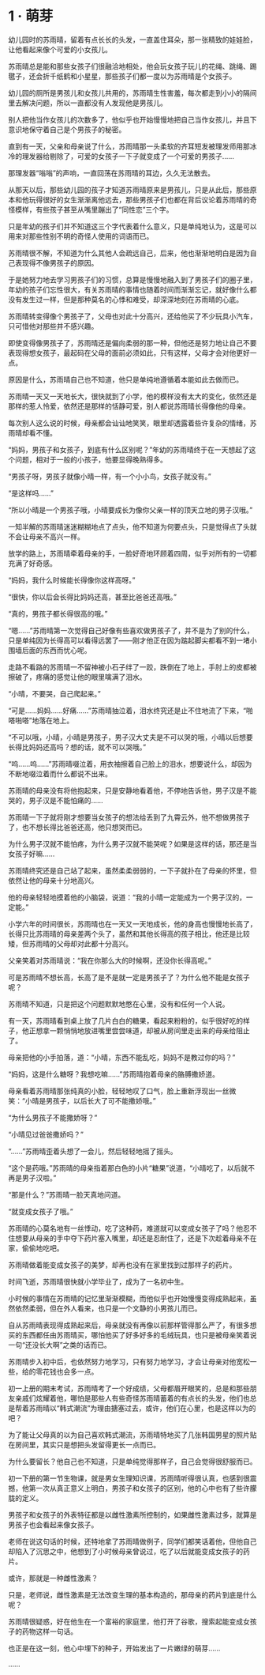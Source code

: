 # 1 · 萌芽

幼儿园时的苏雨晴，留着有点长长的头发，一直盖住耳朵，那一张精致的娃娃脸，让他看起来像个可爱的小女孩儿。

苏雨晴总是能和那些女孩子们很融洽地相处，他会玩女孩子玩儿的花绳、跳绳、踢毽子，还会折千纸鹤和小星星，那些孩子们都一度以为苏雨晴是个女孩子。

幼儿园的厕所是男孩儿和女孩儿共用的，苏雨晴生性害羞，每次都走到小小的隔间里去解决问题，所以一直都没有人发现他是男孩儿。

别人把他当作女孩儿的次数多了，他似乎也开始慢慢地把自己当作女孩儿，并且下意识地保守着自己是个男孩子的秘密。

直到有一天，父亲和母亲说了什么，苏雨晴那一头柔软的齐耳短发被理发师用那冰冷的理发器给剔除了，可爱的女孩子一下子就变成了一个可爱的男孩子……

那理发器“嗡嗡”的声响，一直回荡在苏雨晴的耳边，久久无法散去。

从那天以后，那些幼儿园的孩子才知道苏雨晴原来是男孩儿，只是从此后，那些原本和他玩得很好的女生渐渐离他远去，那些男孩子们也都在背后议论着苏雨晴的奇怪模样，有些孩子甚至从嘴里蹦出了“同性恋”三个字。

只是年幼的孩子们并不知道这三个字代表着什么意义，只是单纯地认为，这是可以用来对那些性别不明的奇怪人使用的词语而已。

苏雨晴很不解，不知道为什么其他人会疏远自己，后来，他也渐渐地明白是因为自己表现得不像男孩子的原因。

于是她努力地去学习男孩子们的习惯，总算是慢慢地融入到了男孩子们的圈子里，年幼的孩子们忘性很大，有关苏雨晴的事情也随着时间而渐渐忘记，就好像什么都没有发生过一样，但是那种莫名的心悸和难受，却深深地刻在苏雨晴的心底。

苏雨晴转变得像个男孩子了，父母也对此十分高兴，还给他买了不少玩具小汽车，只可惜他对那些并不感兴趣。

即使变得像男孩子了，苏雨晴还是偏向柔弱的那一种，但他还是努力地让自己不要表现得想女孩子，最起码在父母的面前必须如此，只有这样，父母才会对他更好一点。

原因是什么，苏雨晴自己也不知道，他只是单纯地遵循着本能如此去做而已。

苏雨晴一天又一天地长大，很快就到了小学，他的模样没有太大的变化，依然还是那样的惹人怜爱，依然还是那样的恬静可爱，别人都说苏雨晴长得像他的母亲。

每次别人这么说的时候，母亲都会讪讪地笑笑，眼里却透露着些许复杂的情绪，苏雨晴却看不懂。

“妈妈，男孩子和女孩子，到底有什么区别呢？”年幼的苏雨晴终于在一天想起了这个问题，相对于一般的小孩子，他要显得晚熟得多。

“男孩子呀，男孩子就像小晴一样，有一个小小鸟，女孩子就没有。”

“是这样吗……”

“所以小晴是一个男孩子哦，小晴要成长为像你父亲一样的顶天立地的男子汉哦。”

一知半解的苏雨晴迷迷糊糊地点了点头，他不知道为何要点头，只是觉得点了头就不会让母亲不高兴一样。

放学的路上，苏雨晴牵着母亲的手，一脸好奇地环顾着四周，似乎对所有的一切都充满了好奇感。

“妈妈，我什么时候能长得像你这样高呀。”

“很快，你以后会长得比妈妈还高，甚至比爸爸还高哦。”

“真的，男孩子都长得很高的哦。”

“嗯……”苏雨晴第一次觉得自己好像有些喜欢做男孩子了，并不是为了别的什么，只是单纯因为长得高可以看得远罢了——刚才他正在因为踮起脚尖都看不到一堵小围墙后面的东西而忧心呢。

走路不看路的苏雨晴一不留神被小石子绊了一跤，跌倒在了地上，手肘上的皮都被擦破了，疼痛的感觉让他的眼里噙满了泪水。

“小晴，不要哭，自己爬起来。”

“可是……妈妈……好痛……”苏雨晴抽泣着，泪水终究还是止不住地流了下来，“啪嗒啪嗒”地落在地上。

“不可以哦，小晴，小晴是男孩子，男子汉大丈夫是不可以哭的哦，小晴以后想要长得比妈妈还高吗？想的话，就不可以哭哦。”

“呜……呜……”苏雨晴啜泣着，用衣袖擦着自己脸上的泪水，想要说什么，却因为不断地啜泣着而什么都说不出来。

苏雨晴的母亲没有将他抱起来，只是安静地看着他，不停地告诉他，男子汉是不能哭的，男子汉是不能怕痛的……

苏雨晴一下子就将刚才想要当女孩子的想法给丢到了九霄云外，他不想做男孩子了，也不想长得比爸爸还高，他只想哭而已。

为什么男子汉就不能怕疼，为什么男子汉就不能哭呢？如果是这样的话，那还是当女孩子好嘛……

苏雨晴终究还是自己站了起来，虽然柔柔弱弱的，一下子就扑在了母亲的怀里，但依然让他的母亲十分地高兴。

他的母亲轻轻地摸着他的小脑袋，说道：“我的小晴一定能成为一个男子汉的，一定能。”

小学六年的时间很长，苏雨晴也在一天又一天地成长，他的身高也慢慢地长高了，长得只比苏雨晴的母亲差两个头了，虽然和其他长得高的孩子相比，他还是比较矮，但苏雨晴的父母却对此都十分高兴。

父亲笑着对苏雨晴说：“我在你那么大的时候啊，还没你长得高呢。”

可是苏雨晴不想长高，长高了是不是就一定是男孩子了？为什么他不能是女孩子呢？

苏雨晴不知道，只是把这个问题默默地憋在心里，没有和任何一个人说。

有一天，苏雨晴看到桌上放了几片白白的糖果，看起来粉粉的，似乎很好吃的样子，他正想拿一颗悄悄地放进嘴里尝尝味道，却被从房间里走出来的母亲给阻止了。

母亲把他的小手拍落，道：“小晴，东西不能乱吃，妈妈不是教过你的吗？”

“妈妈，这是什么糖呀？我想吃嘛……”苏雨晴抱着母亲的胳膊撒娇道。

母亲看着苏雨晴那张纯真的小脸，轻轻地叹了口气，脸上重新浮现出一丝微笑：“小晴是男孩子，以后长大了可不能撒娇哦。”

“为什么男孩子不能撒娇呀？”

“小晴见过爸爸撒娇吗？”

“……”苏雨晴歪着头想了一会儿，然后轻轻地摇了摇头。

“这个是药哦。”苏雨晴的母亲指着那白色的小片“糖果”说道，“小晴吃了，以后就不再是男子汉啦。”

“那是什么？”苏雨晴一脸天真地问道。

“就变成女孩子了哦。”

苏雨晴的心莫名地有一丝悸动，吃了这种药，难道就可以变成女孩子了吗？他忍不住想要从母亲的手中夺下药片塞入嘴里，却还是忍耐住了，还是下次趁着母亲不在家，偷偷地吃吧。

苏雨晴做着能变成女孩子的美梦，却再也没有在家里找到过那样子的药片。

时间飞逝，苏雨晴很快就小学毕业了，成为了一名初中生。

小时候的事情在苏雨晴的记忆里渐渐模糊，而他似乎也开始慢慢变得成熟起来，虽然依然柔弱，但在外人看来，也只是一个文静的小男孩儿而已。

自从苏雨晴表现得成熟起来后，母亲就没有再像以前那样管得那么严了，有很多想买的东西都任由苏雨晴买，哪怕他买了好多好多的毛绒玩具，也只是被母亲笑着说一句“还没长大啊”之类的话而已。

苏雨晴步入初中后，也依然努力地学习，只有努力地学习，才会让母亲对他宽松一些，给的零花钱也会多一点。

初一上册的期末考试，苏雨晴考了一个好成绩，父母都眉开眼笑的，总是和那些朋友亲戚们炫耀着他，哪怕是那些人有些奇怪苏雨晴蓄着的有点长的头发，他们也总是帮着苏雨晴以“韩式潮流”为理由搪塞过去，或许，他们在心里，也是这样以为的吧？

为了能让父母真的以为自己喜欢韩式潮流，苏雨晴特地买了几张韩国男星的照片贴在房间里，其实只是想把头发留得更长一点而已。

为什么要留长？他自己也不知道，只是单纯觉得那样子，自己会觉得很舒服而已。

初一下册的第一节生物课，就是男女生理知识课，苏雨晴听得很认真，也感到很震撼，他第一次从真正意义上明白，男孩子和女孩子的区别，他的心中也有了些许朦胧的定义。

男孩子和女孩子的外表特征都是以雌性激素所控制的，如果雌性激素过多，就算是男孩子也会看起来像女孩子。

老师在说这句话的时候，还特地拿了苏雨晴做例子，同学们都笑话着他，但他自己却陷入了沉思之中，他想到了小时候母亲曾说过，吃了以后就能变成女孩子的药片。

或许，那就是一种雌性激素？

只是，老师说，雌性激素是无法改变生理的基本构造的，那母亲的药片到底是什么呢？

苏雨晴很疑惑，好在他生在一个富裕的家庭里，他打开了谷歌，搜索起能变成女孩子的药物这样一句话。

也正是在这一刻，他心中埋下的种子，开始发出了一片嫩绿的萌芽……

……
